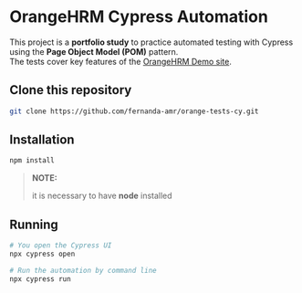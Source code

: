 # OrangeHRM Cypress Automation

This project is a **portfolio study** to practice automated testing with Cypress using the **Page Object Model (POM)** pattern.  
The tests cover key features of the [OrangeHRM Demo site](https://opensource-demo.orangehrmlive.com/web/index.php/auth/login).

##  **Clone this repository**
   ```bash
   git clone https://github.com/fernanda-amr/orange-tests-cy.git
   ```

## **Installation**
```bash
npm install
```
> **NOTE:**
>
> it is necessary to have **node** installed

## **Running**
```bash
# You open the Cypress UI
npx cypress open

# Run the automation by command line
npx cypress run
```
